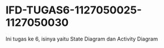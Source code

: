 IFD-TUGAS6-1127050025-1127050030
================================

Ini tugas ke 6, isinya yaitu State Diagram dan Activity Diagram
